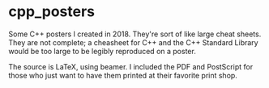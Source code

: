 # cpp_posters

Some C++ posters I created in 2018.  They're sort of like large cheat
sheets.  They are not complete; a cheasheet for C++ and the C++ Standard
Library would be too large to be legibly reproduced on a poster.

The source is LaTeX, using beamer.  I included the PDF and PostScript
for those who just want to have them printed at their favorite print
shop.
